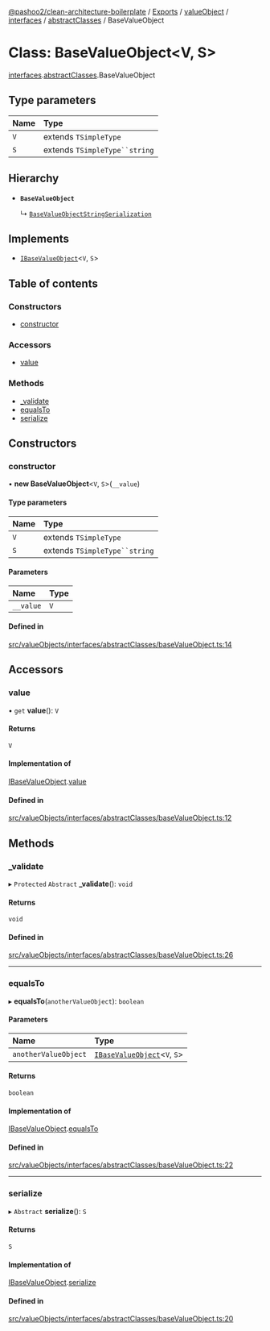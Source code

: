 [@pashoo2/clean-architecture-boilerplate](../README.md) / [Exports](../modules.md) / [valueObject](../modules/valueobject.md) / [interfaces](../modules/valueobject.interfaces.md) / [abstractClasses](../modules/valueobject.interfaces.abstractclasses.md) / BaseValueObject

# Class: BaseValueObject<V, S\>

[interfaces](../modules/valueobject.interfaces.md).[abstractClasses](../modules/valueobject.interfaces.abstractclasses.md).BaseValueObject

## Type parameters

| Name | Type |
| :------ | :------ |
| `V` | extends `TSimpleType` |
| `S` | extends `TSimpleType``string` |

## Hierarchy

- **`BaseValueObject`**

  ↳ [`BaseValueObjectStringSerialization`](valueobject.interfaces.abstractclasses.basevalueobjectstringserialization.md)

## Implements

- [`IBaseValueObject`](../interfaces/valueobject.interfaces.ibasevalueobject.md)<`V`, `S`\>

## Table of contents

### Constructors

- [constructor](valueobject.interfaces.abstractclasses.basevalueobject.md#constructor)

### Accessors

- [value](valueobject.interfaces.abstractclasses.basevalueobject.md#value)

### Methods

- [\_validate](valueobject.interfaces.abstractclasses.basevalueobject.md#_validate)
- [equalsTo](valueobject.interfaces.abstractclasses.basevalueobject.md#equalsto)
- [serialize](valueobject.interfaces.abstractclasses.basevalueobject.md#serialize)

## Constructors

### constructor

• **new BaseValueObject**<`V`, `S`\>(`__value`)

#### Type parameters

| Name | Type |
| :------ | :------ |
| `V` | extends `TSimpleType` |
| `S` | extends `TSimpleType``string` |

#### Parameters

| Name | Type |
| :------ | :------ |
| `__value` | `V` |

#### Defined in

[src/valueObjects/interfaces/abstractClasses/baseValueObject.ts:14](https://github.com/pashoo2/clean-architecture-boilerplate/blob/e82048b/src/valueObjects/interfaces/abstractClasses/baseValueObject.ts#L14)

## Accessors

### value

• `get` **value**(): `V`

#### Returns

`V`

#### Implementation of

[IBaseValueObject](../interfaces/valueobject.interfaces.ibasevalueobject.md).[value](../interfaces/valueobject.interfaces.ibasevalueobject.md#value)

#### Defined in

[src/valueObjects/interfaces/abstractClasses/baseValueObject.ts:12](https://github.com/pashoo2/clean-architecture-boilerplate/blob/e82048b/src/valueObjects/interfaces/abstractClasses/baseValueObject.ts#L12)

## Methods

### \_validate

▸ `Protected` `Abstract` **_validate**(): `void`

#### Returns

`void`

#### Defined in

[src/valueObjects/interfaces/abstractClasses/baseValueObject.ts:26](https://github.com/pashoo2/clean-architecture-boilerplate/blob/e82048b/src/valueObjects/interfaces/abstractClasses/baseValueObject.ts#L26)

___

### equalsTo

▸ **equalsTo**(`anotherValueObject`): `boolean`

#### Parameters

| Name | Type |
| :------ | :------ |
| `anotherValueObject` | [`IBaseValueObject`](../interfaces/valueobject.interfaces.ibasevalueobject.md)<`V`, `S`\> |

#### Returns

`boolean`

#### Implementation of

[IBaseValueObject](../interfaces/valueobject.interfaces.ibasevalueobject.md).[equalsTo](../interfaces/valueobject.interfaces.ibasevalueobject.md#equalsto)

#### Defined in

[src/valueObjects/interfaces/abstractClasses/baseValueObject.ts:22](https://github.com/pashoo2/clean-architecture-boilerplate/blob/e82048b/src/valueObjects/interfaces/abstractClasses/baseValueObject.ts#L22)

___

### serialize

▸ `Abstract` **serialize**(): `S`

#### Returns

`S`

#### Implementation of

[IBaseValueObject](../interfaces/valueobject.interfaces.ibasevalueobject.md).[serialize](../interfaces/valueobject.interfaces.ibasevalueobject.md#serialize)

#### Defined in

[src/valueObjects/interfaces/abstractClasses/baseValueObject.ts:20](https://github.com/pashoo2/clean-architecture-boilerplate/blob/e82048b/src/valueObjects/interfaces/abstractClasses/baseValueObject.ts#L20)
